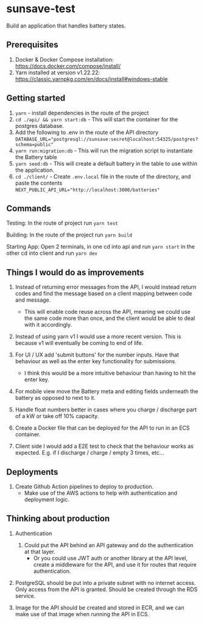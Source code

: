 # sunsave-test
Build an application that handles battery states.

## Prerequisites

1. Docker & Docker Compose installation: https://docs.docker.com/compose/install/
2. Yarn installed at version v1.22.22: https://classic.yarnpkg.com/en/docs/install#windows-stable

## Getting started

1. `yarn` - install dependencies in the route of the project
2. `cd ./api/ && yarn start:db` - This will start the container for the postgres database.
3. Add the following to .env in the route of the API directory `DATABASE_URL="postgresql://sunsave:secret@localhost:54325/postgres?schema=public"`
4. `yarn run:migration:db` - This will run the migration script to instantiate the Battery table
5. `yarn seed:db` - This will create a default battery in the table to use within the application.
6. `cd ./client/` - Create `.env.local` file in the route of the directory, and paste the contents `NEXT_PUBLIC_API_URL="http://localhost:3000/batteries"`

## Commands

Testing: In the route of project run `yarn test`

Building: In the route of the project run `yarn build`

Starting App: Open 2 terminals, in one cd into api and run `yarn start` in the other cd into client and run `yarn dev`

## Things I would do as improvements

1. Instead of returning error messages from the API, I would instead return codes and find the message based on a client mapping between code and message.
   - This will enable code reuse across the API, meaning we could use the same code more than once, and the client would be able to deal with it accordingly.

2. Instead of using yarn v1 I would use a more recent version. This is because v1 will eventually be coming to end of life.

3. For UI / UX add 'submit buttons' for the number inputs. Have that behaviour as well as the enter key functionality for submissions.
   - I think this would be a more intuitive behaviour than having to hit the enter key.

4. For mobile view move the Battery meta and editing fields underneath the battery as opposed to next to it.

5. Handle float numbers better in cases where you charge / discharge part of a kW or take off 10% capacity.

6. Create a Docker file that can be deployed for the API to run in an ECS container.

7. Client side I would add a E2E test to check that the behaviour works as expected. E.g. if I discharge / charge / empty 3 times, etc...

## Deployments

1. Create Github Action pipelines to deploy to production.
   - Make use of the AWS actions to help with authentication and deployment logic.

## Thinking about production

1. Authentication 
   1. Could put the API behind an API gateway and do the authentication at that layer.
      - Or you could use JWT auth or another library at the API level, create a middleware for the API, and use it for routes that require authentication.

2. PostgreSQL should be put into a private subnet with no internet access. Only access from the API is granted. Should be created through the RDS service.

3. Image for the API should be created and stored in ECR, and we can make use of that image when running the API in ECS.